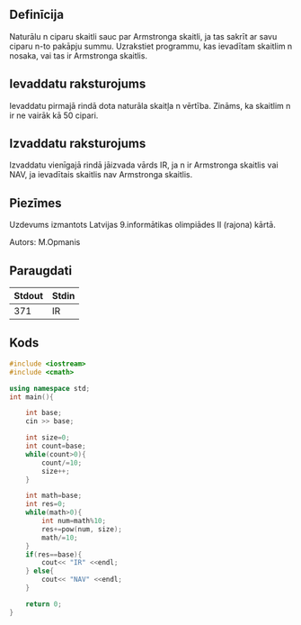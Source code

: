 ## Definīcija
Naturālu n ciparu skaitli sauc par Armstronga skaitli, ja tas sakrīt ar savu ciparu n-to pakāpju summu.
Uzrakstiet programmu, kas ievadītam skaitlim n nosaka, vai tas ir Armstronga skaitlis.

## Ievaddatu raksturojums
Ievaddatu pirmajā rindā dota naturāla skaitļa n vērtība. Zināms, ka skaitlim n ir ne vairāk kā 50 cipari.

## Izvaddatu raksturojums
Izvaddatu vienīgajā rindā jāizvada vārds IR, ja n ir Armstronga skaitlis vai NAV, ja ievadītais skaitlis nav Armstronga skaitlis.

 

## Piezīmes
Uzdevums izmantots Latvijas 9.informātikas olimpiādes II (rajona) kārtā. 

Autors: M.Opmanis

## Paraugdati
Stdout | Stdin
-|-
371 | IR

## Kods
```cpp
#include <iostream>
#include <cmath>

using namespace std;
int main(){

    int base;
    cin >> base;

    int size=0;
    int count=base;
    while(count>0){
        count/=10;
        size++;
    }

    int math=base;
    int res=0;
    while(math>0){
        int num=math%10;
        res+=pow(num, size);
        math/=10;
    }
    if(res==base){
        cout<< "IR" <<endl;
    } else{
        cout<< "NAV" <<endl;
    }

    return 0;
}
```